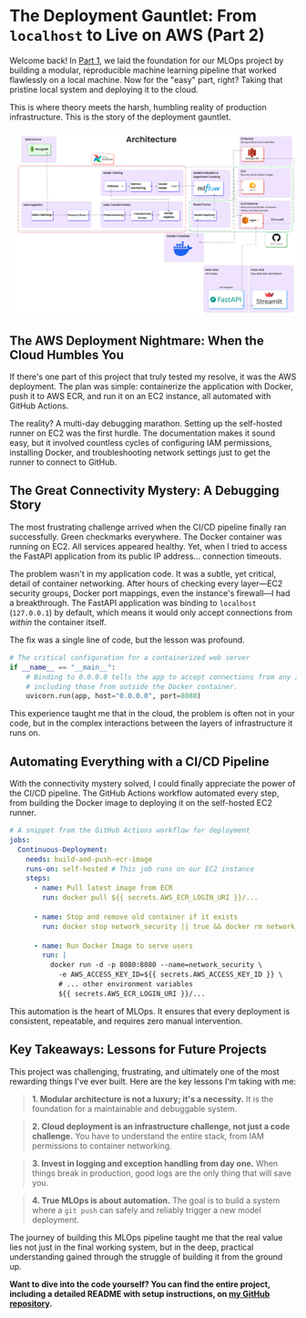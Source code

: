 # The Deployment Gauntlet: From `localhost` to Live on AWS (Part 2)

Welcome back! In [Part 1](link-to-your-part-1-blog-post.html), we laid the foundation for our MLOps project by building a modular, reproducible machine learning pipeline that worked flawlessly on a local machine. Now for the "easy" part, right? Taking that pristine local system and deploying it to the cloud.

This is where theory meets the harsh, humbling reality of production infrastructure. This is the story of the deployment gauntlet.

![A diagram showing the overall project architecture including AWS services, MLflow, and the FastAPI application.](posts_assets/network-architecture-diagram.jpg)

## The AWS Deployment Nightmare: When the Cloud Humbles You

If there's one part of this project that truly tested my resolve, it was the AWS deployment. The plan was simple: containerize the application with Docker, push it to AWS ECR, and run it on an EC2 instance, all automated with GitHub Actions.

The reality? A multi-day debugging marathon. Setting up the self-hosted runner on EC2 was the first hurdle. The documentation makes it sound easy, but it involved countless cycles of configuring IAM permissions, installing Docker, and troubleshooting network settings just to get the runner to connect to GitHub.

## The Great Connectivity Mystery: A Debugging Story

The most frustrating challenge arrived when the CI/CD pipeline finally ran successfully. Green checkmarks everywhere. The Docker container was running on EC2. All services appeared healthy. Yet, when I tried to access the FastAPI application from its public IP address... connection timeouts.

The problem wasn't in my application code. It was a subtle, yet critical, detail of container networking. After hours of checking every layer—EC2 security groups, Docker port mappings, even the instance's firewall—I had a breakthrough. The FastAPI application was binding to `localhost` (`127.0.0.1`) by default, which means it would only accept connections from *within* the container itself.

The fix was a single line of code, but the lesson was profound.
```python
# The critical configuration for a containerized web server
if __name__ == "__main__":
    # Binding to 0.0.0.0 tells the app to accept connections from any IP,
    # including those from outside the Docker container.
    uvicorn.run(app, host="0.0.0.0", port=8080)
```
This experience taught me that in the cloud, the problem is often not in your code, but in the complex interactions between the layers of infrastructure it runs on.

## Automating Everything with a CI/CD Pipeline

With the connectivity mystery solved, I could finally appreciate the power of the CI/CD pipeline. The GitHub Actions workflow automated every step, from building the Docker image to deploying it on the self-hosted EC2 runner.

```yaml
# A snippet from the GitHub Actions workflow for deployment
jobs:
  Continuous-Deployment:
    needs: build-and-push-ecr-image
    runs-on: self-hosted # This job runs on our EC2 instance
    steps:
      - name: Pull latest image from ECR
        run: docker pull ${{ secrets.AWS_ECR_LOGIN_URI }}/...

      - name: Stop and remove old container if it exists
        run: docker stop network_security || true && docker rm network_security || true
      
      - name: Run Docker Image to serve users
        run: |
          docker run -d -p 8080:8080 --name=network_security \
            -e AWS_ACCESS_KEY_ID=${{ secrets.AWS_ACCESS_KEY_ID }} \
            # ... other environment variables
            ${{ secrets.AWS_ECR_LOGIN_URI }}/...
```
This automation is the heart of MLOps. It ensures that every deployment is consistent, repeatable, and requires zero manual intervention.

## Key Takeaways: Lessons for Future Projects

This project was challenging, frustrating, and ultimately one of the most rewarding things I've ever built. Here are the key lessons I'm taking with me:

> **1. Modular architecture is not a luxury; it's a necessity.** It is the foundation for a maintainable and debuggable system.

> **2. Cloud deployment is an infrastructure challenge, not just a code challenge.** You have to understand the entire stack, from IAM permissions to container networking.

> **3. Invest in logging and exception handling from day one.** When things break in production, good logs are the only thing that will save you.

> **4. True MLOps is about automation.** The goal is to build a system where a `git push` can safely and reliably trigger a new model deployment.

The journey of building this MLOps pipeline taught me that the real value lies not just in the final working system, but in the deep, practical understanding gained through the struggle of building it from the ground up.

**Want to dive into the code yourself? You can find the entire project, including a detailed README with setup instructions, on [my GitHub repository](https://github.com/GoJo-Rika/Network-Security-System-MLOps-Project).**